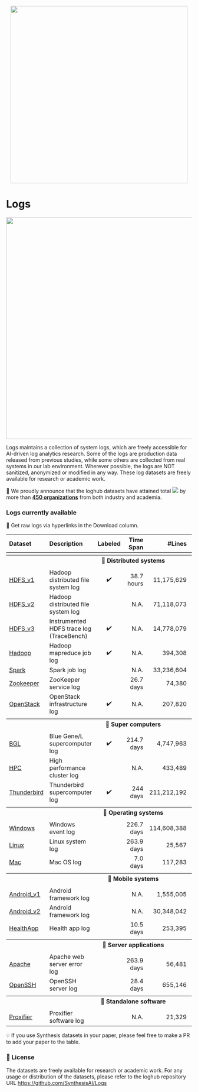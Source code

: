 <p align="center"> <a href="https://github.com/SynthesisAl"> <img src="https://github.com/user-attachments/assets/0ab0fa7c-097d-481a-a5ea-4dd093c9106c" width="480"></a></p>


# Logs

<div>
<img src="https://github.com/user-attachments/assets/63c08061-7054-4ab6-9f37-268ef6d5e8ea" width="600"/>
</div>

Logs maintains a collection of system logs, which are freely accessible for AI-driven log analytics research. Some of the logs are production data released from previous studies, while some others are collected from real systems in our lab environment. Wherever possible, the logs are NOT sanitized, anonymized or modified in any way. These log datasets are freely available for research or academic work.

🤗 We proudly announce that the loghub datasets have attained total <a href="https://doi.org/10.5281/zenodo.1144100"><img src="https://img.shields.io/endpoint?&url=https://cdn.jsdelivr.net/gh/logpai/loghub@zenodo/downloads.json&labelColor=1AE&color=DDEEFF&style=flat&label=Downloads"></a> by more than [**450 organizations**](https://github.com/logpai/loghub/wiki/Loghub-download-list) from both industry and academia.

### Logs currently available

🔗 Get raw logs via hyperlinks in the Download column.

| Dataset              | Description | Labeled | Time Span  |  #Lines  |   Raw Size   |  Download  |
| :---------------------------- | :--------|  :--------: | --------: | ---------: | ------: | :------: | 
|<tr><th colspan=7 align="center">:open_file_folder: **Distributed systems**</th></tr>|
| [HDFS_v1](./HDFS#hdfs_v1)     | Hadoop distributed file system log | :heavy_check_mark: | 38.7 hours | 11,175,629  |  1.47GB  | [:link:](https://zenodo.org/records/8196385/files/HDFS_v1.zip?download=1)   |      
| [HDFS_v2](./HDFS#hdfs_v2)     | Hadoop distributed file system log|  |    N.A.    | 71,118,073  | 16.06GB  | [:link:](https://zenodo.org/records/8196385/files/HDFS_v2.zip?download=1)  |
| [HDFS_v3](./HDFS#hdfs_v3_tracebench)     | Instrumented HDFS trace log (TraceBench) | :heavy_check_mark: |    N.A.    | 14,778,079  | 2.96GB  | [:link:](https://zenodo.org/records/8196385/files/HDFS_v3_TraceBench.zip?download=1)  |
| [Hadoop](./Hadoop)            |  Hadoop mapreduce job log | :heavy_check_mark: |   N.A.    |   394,308   | 48.61MB  |  [:link:](https://zenodo.org/records/8196385/files/Hadoop.zip?download=1)  |
| [Spark](./Spark)              | Spark job log ||    N.A.    | 33,236,604  |  2.75GB  | [:link:](https://zenodo.org/records/8196385/files/Spark.tar.gz?download=1)  |                            
| [Zookeeper](./Zookeeper)      | ZooKeeper service log | | 26.7 days  |   74,380    | 9.95MB  |  [:link:](https://zenodo.org/records/8196385/files/Zookeeper.tar.gz?download=1)   | 
| [OpenStack](./OpenStack)      |  OpenStack infrastructure log | :heavy_check_mark: |  N.A.    |   207,820   | 58.61MB  |  [:link:](https://zenodo.org/records/8196385/files/OpenStack.tar.gz?download=1)  |    
|<tr><th colspan=7 align="center">:open_file_folder: **Super computers**</th></tr>|
| [BGL](./BGL)          | Blue Gene/L supercomputer log | :heavy_check_mark: | 214.7 days |  4,747,963  | 708.76MB |  [:link:](https://zenodo.org/records/8196385/files/BGL.zip?download=1)   |
| [HPC](./HPC)                  |  High performance cluster log | |  N.A.    |   433,489   | 32.00MB  |  [:link:](https://zenodo.org/records/8196385/files/HPC.zip?download=1)  |           
| [Thunderbird](./Thunderbird)  |  Thunderbird supercomputer log | :heavy_check_mark: | 244 days  | 211,212,192 | 29.60GB  | [:link:](https://zenodo.org/records/8196385/files/Thunderbird.tar.gz?download=1)  |
|<tr><th colspan=7 align="center">:open_file_folder: **Operating systems**</th></tr>|  
| [Windows](./Windows)          | Windows event log | | 226.7 days | 114,608,388 | 26.09GB  | [:link:](https://zenodo.org/records/8196385/files/Windows.tar.gz?download=1)   |    
| [Linux](./Linux)              | Linux system log | | 263.9 days |   25,567    |  2.25MB  |  [:link:](https://zenodo.org/records/8196385/files/Linux.tar.gz?download=1)  |
| [Mac](./Mac)                  | Mac OS log | | 7.0 days  |   117,283   | 16.09MB  | [:link:](https://zenodo.org/records/8196385/files/Mac.tar.gz?download=1)  |
|<tr><th colspan=7 align="center">:open_file_folder: **Mobile systems**</th></tr>|  
| [Android_v1](./Android#android_v1)          |  Android framework log | |  N.A.    | 1,555,005  |  183.37MB | [:link:](https://zenodo.org/records/8196385/files/Android_v1.zip?download=1) |
| [Android_v2](./Android#android_v2)          |  Android framework log | |  N.A.    | 30,348,042  | 3.38GB  | [:link:](https://zenodo.org/records/8196385/files/Android_v2.zip?download=1)  |
| [HealthApp](./HealthApp)      | Health app log  | | 10.5 days  |   253,395   | 22.44MB  | [:link:](https://zenodo.org/records/8196385/files/HealthApp.tar.gz?download=1)  |
|<tr><th colspan=7 align="center">:open_file_folder: **Server applications**</th></tr>|            
| [Apache](./Apache) | Apache web server error log | | 263.9 days |   56,481    |  4.90MB  | [:link:](https://zenodo.org/records/8196385/files/Apache.tar.gz?download=1)   |                     
| [OpenSSH](./OpenSSH)          | OpenSSH server log | | 28.4 days  |   655,146   | 70.02MB  | [:link:](https://zenodo.org/records/8196385/files/SSH.tar.gz?download=1) |
|<tr><th colspan=7 align="center">:open_file_folder: **Standalone software**</th></tr>|                           
| [Proxifier](./Proxifier)      |   Proxifier software log | | N.A.    |   21,329    |  2.42MB  |   [:link:](https://zenodo.org/records/8196385/files/Proxifier.tar.gz?download=1) |                                           

:bulb: If you use Synthesis datasets in your paper, please feel free to make a PR to add your paper to the table.

### 🌈 License
The datasets are freely available for research or academic work. For any usage or distribution of the datasets, please refer to the loghub repository URL https://github.com/SynthesisAl/Logs
